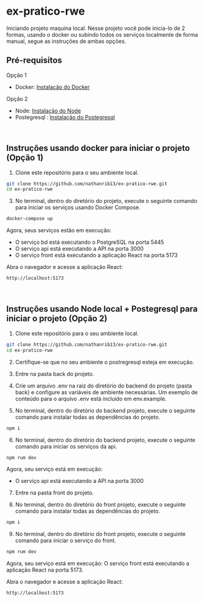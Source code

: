 # ex-pratico-rwe

Iniciando projeto maquina local.
Nesse projeto você pode inicia-lo de 2 formas, usando o docker ou subindo todos os serviços localmente de forma manual, 
segue as instruções de ambas opções. 


## Pré-requisitos

Opção 1
- Docker: [Instalação do Docker](https://docs.docker.com/get-docker/)

Opção 2
- Node: [Instalação do Node](https://nodejs.org/pt-br/download)
- Postegresql : [Instalação do Postegresql](https://www.postgresql.org/download/) 

<br />

## Instruções usando docker para iniciar o projeto (Opção 1)

1. Clone este repositório para o seu ambiente local.

```bash
git clone https://github.com/nathanrib13/ex-pratico-rwe.git
cd ex-pratico-rwe
```

3. No terminal, dentro do diretório do projeto, execute o seguinte comando para iniciar os serviços usando Docker Compose.
```bash
docker-compose up
```
Agora, seus serviços estão em execução:

* O serviço bd está executando o PostgreSQL na porta 5445
* O serviço api está executando a API na porta 3000
* O serviço front está executando a aplicação React na porta 5173

Abra o navegador e acesse a aplicação React:
```bash
http://localhost:5173
```
<br />

## Instruções usando Node local + Postegresql para iniciar o projeto (Opção 2)

1. Clone este repositório para o seu ambiente local.

```bash
git clone https://github.com/nathanrib13/ex-pratico-rwe.git
cd ex-pratico-rwe
```

2. Certifique-se que no seu ambiente o postregresql esteja em execução. 

3. Entre na pasta back do projeto.

4. Crie um arquivo .env na raiz do diretório do backend do projeto (pasta back) e configure as variáveis de ambiente necessárias. 
Um exemplo de conteúdo para o arquivo .env está incluído em env.example.

5. No terminal, dentro do diretório do backend projeto, execute o seguinte comando para instalar todas as dependências do projeto.
```bash
npm i 
```

6. No terminal, dentro do diretório do backend projeto, execute o seguinte comando para iniciar os serviços da api.
```bash
npm rum dev 
```

Agora, seu serviço está em execução:
* O serviço api está executando a API na porta 3000


7. Entre na pasta front do projeto.

8. No terminal, dentro do diretório do front projeto, execute o seguinte comando para instalar todas as dependências do projeto.
```bash
npm i 
```

9. No terminal, dentro do diretório do front projeto, execute o seguinte comando para iniciar o serviço do front.
```bash
npm rum dev 
```

Agora, seu serviço está em execução:
O serviço front está executando a aplicação React na porta 5173.


Abra o navegador e acesse a aplicação React:
```bash
http://localhost:5173
```
